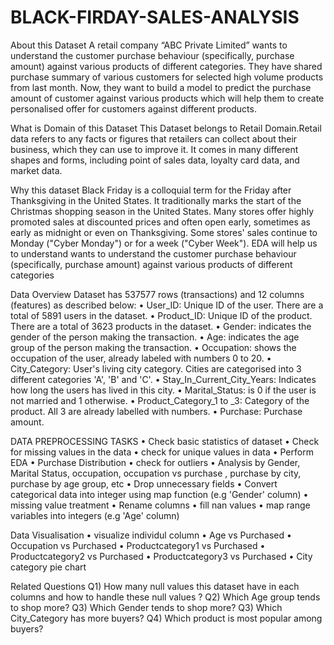 # BLACK-FIRDAY-SALES-ANALYSIS
About this Dataset
A retail company “ABC Private Limited” wants to understand the customer purchase behaviour (specifically, purchase amount) against various products of different categories. They have shared purchase summary of various customers for selected high volume products from last month.
Now, they want to build a model to predict the purchase amount of customer against various products which will help them to create personalised offer for customers against different products.


What is Domain of this Dataset
This Dataset belongs to Retail Domain.Retail data refers to any facts or figures that retailers can collect about their business, which they can use to improve it.
It comes in many different shapes and forms, including point of sales data, loyalty card data, and market data.


Why this dataset
Black Friday is a colloquial term for the Friday after Thanksgiving in the United States. It traditionally marks the start of the Christmas shopping season in the United States. Many stores offer highly promoted sales at discounted prices and often open early, sometimes as early as midnight or even on Thanksgiving. Some stores' sales continue to Monday ("Cyber Monday") or for a week ("Cyber Week").
EDA will help us to understand wants to understand the customer purchase behaviour (specifically, purchase amount) against various products of different categories


Data Overview
Dataset has 537577 rows (transactions) and 12 columns (features) as described below:
• User_ID: Unique ID of the user. There are a total of 5891 users in the dataset.
• Product_ID: Unique ID of the product. There are a total of 3623 products in the dataset.
• Gender: indicates the gender of the person making the transaction.
• Age: indicates the age group of the person making the transaction.
• Occupation: shows the occupation of the user, already labeled with numbers 0 to 20.
• City_Category: User's living city category. Cities are categorised into 3 different categories 'A', 'B' and 'C'.
• Stay_In_Current_City_Years: Indicates how long the users has lived in this city.
• Marital_Status: is 0 if the user is not married and 1 otherwise.
• Product_Category_1 to _3: Category of the product. All 3 are already labelled with numbers.
• Purchase: Purchase amount.


DATA PREPROCESSING TASKS
• Check basic statistics of dataset • Check for missing values in the data • check for unique values in data • Perform EDA • Purchase Distribution • check for outliers
• Analysis by Gender, Marital Status, occupation, occupation vs purchase , purchase by city, purchase by age group, etc • Drop unnecessary fields • Convert categorical data into integer using map function (e.g 'Gender' column) • missing value treatment • Rename columns • fill nan values • map range variables into integers (e.g 'Age' column)


Data Visualisation
• visualize individul column • Age vs Purchased • Occupation vs Purchased • Productcategory1 vs Purchased • Productcategory2 vs Purchased • Productcategory3 vs Purchased • City category pie chart


Related Questions
Q1) How many null values this dataset have in each columns and how to handle these null values ?
Q2) Which Age group tends to shop more?
Q3) Which Gender tends to shop more?
Q3) Which City_Category has more buyers?
Q4) Which product is most popular among buyers?
